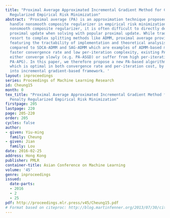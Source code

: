 ```yaml
---
title: "Proximal Average Approximated Incremental Gradient Method for Composite Penalty
  Regularized Empirical Risk Minimization"
abstract: 'Proximal average (PA) is an approximation technique proposed recently to
  handle nonsmooth composite regularizer in empirical risk minimization problem. For
  nonsmooth composite regularizer, it is often difficult to directly derive the corresponding
  proximal update when solving with popular proximal update. While traditional approaches
  resort to complex splitting methods like ADMM, proximal average provides an alternative,
  featuring the tractability of implementation and theoretical analysis. Nevertheless,
  compared to SDCA-ADMM and SAG-ADMM which are examples of ADMM-based methods achieving
  faster convergence rate and low per-iteration complexity, existing PA-based approaches
  either converge slowly (e.g. PA-ASGD) or suffer from high per-iteration cost (e.g.
  PA-APG). In this paper, we therefore propose a new PA-based algorithm called PA-SAGA,
  which is optimal in both convergence rate and per-iteration cost, by incorporating
  into incremental gradient-based framework. '
layout: inproceedings
series: Proceedings of Machine Learning Research
id: Cheung15
month: 0
tex_title: "Proximal Average Approximated Incremental Gradient Method for Composite
  Penalty Regularized Empirical Risk Minimization"
firstpage: 205
lastpage: 220
page: 205-220
order: 205
cycles: false
author:
- given: Yiu-ming
  family: Cheung
- given: Jian
  family: Lou
date: 2016-02-25
address: Hong Kong
publisher: PMLR
container-title: Asian Conference on Machine Learning
volume: '45'
genre: inproceedings
issued:
  date-parts:
  - 2016
  - 2
  - 25
pdf: http://proceedings.mlr.press/v45/Cheung15.pdf
# Format based on citeproc: http://blog.martinfenner.org/2013/07/30/citeproc-yaml-for-bibliographies/
---
```

